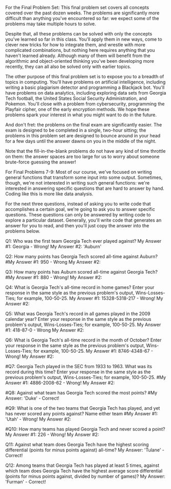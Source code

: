 For the Final Problem Set: 
This final problem set covers all concepts covered over the past dozen weeks. The problems are significantly more difficult than anything you've encountered so far: we expect some of the problems may take multiple hours to solve.

Despite that, all these problems can be solved with only the concepts you've learned so far in this class. You'll apply them in new ways, come to clever new tricks for how to integrate them, and wrestle with more complicated combinations, but nothing here requires anything that you haven't learned already. Although many of them will benefit from the algorithmic and object-oriented thinking you've been developing more recently, they can all also be solved only with earlier topics.

The other purpose of this final problem set is to expose you to a breadth of topics in computing. You'll have problems on artificial intelligence, including writing a basic plagiarism detector and programming a Blackjack bot. You'll have problems on data analytics, including exploring data sets from Georgia Tech football, the United States Social Security Administration, and Pokemon. You'll close with a problem from cybersecurity, programming the Playfair cipher, one of the early encryption methods. We hope these problems spark your interest in what you might want to do in the future.

And don't fret: the problems on the final exam are significantly easier. The exam is designed to be completed in a single, two-hour sitting; the problems in this problem set are designed to bounce around in your head for a few days until the answer dawns on you in the middle of the night.

Note that the fill-in-the-blank problems do not have any kind of time throttle on them: the answer spaces are too large for us to worry about someone brute-force guessing the answer!

For Final Problems 7-9:
Most of our course, we've focused on writing general functions that transform some input into some output. Sometimes, though, we're not interested in writing such general functions: we're interested in answering specific questions that are hard to answer by hand. Coding like this is more like data analysis.

For the next three questions, instead of asking you to write code that accomplishes a certain goal, we're going to ask you to answer specific questions. These questions can only be answered by writing code to explore a particular dataset. Generally, you'll write code that generates an answer for you to read, and then you'll just copy the answer into the problems below.

Q1: Who was the first team Georgia Tech ever played against?
My Answer #1: Georgia - Wrong!
My Answer #2: 'Auburn'

Q2: How many points has Georgia Tech scored all-time against Auburn?
#My Answer #1: 950 - Wrong
My Answer #2:

Q3: How many points has Auburn scored all-time against Georgia Tech?
#My Answer #1: 880 - Wrong!
My Answer #2:

Q4: What is Georgia Tech's all-time record in home games? Enter your response in the same style as the previous problem's output, Wins-Losses-Ties; for example, 100-50-25.
My Answer #1: 15328-5318-217 - Wrong!
My Answer #2:

Q5: What was Georgia Tech's record in all games played in the 2009 calendar year? Enter your response in the same style as the previous problem's output, Wins-Losses-Ties; for example, 100-50-25.
My Answer #1: 418-87-0 - Wrong
My Answer #2:

Q6: What is Georgia Tech's all-time record in the month of October? Enter your response in the same style as the previous problem's output, Wins-Losses-Ties; for example, 100-50-25.
My Answer #1: 8746-4348-67 - Wrong!
My Answer #2:

#Q7: Georgia Tech played in the SEC from 1933 to 1963. What was its record during this time? Enter your response in the same style as the previous problem's output, Wins-Losses-Ties; for example, 100-50-25.
#My Answer #1: 4886-2008-62 - Wrong!
My Answer #2:

#Q8: Against what team has Georgia Tech scored the most points?
#My Answer: 'Duke' - Correct!

#Q9: What is one of the two teams that Georgia Tech has played, and yet has never scored any points against? Name either team
#My Answer #1: 'Utah' - Wrong!
My Answer #2:

#Q10: How many teams has played Georgia Tech and never scored a point?
My Answer #1: 226 - Wrong!
My Answer #2:

Q11: Against what team does Georgia Tech have the highest scoring differential (points for minus points against) all-time?
My Answer: 'Tulane' - Correct!

Q12: Among teams that Georgia Tech has played at least 5 times, against which team does Georgia Tech have the highest average score differential (points for minus points against, divided by number of games)?
My Answer: 'Furman' - Correct!
